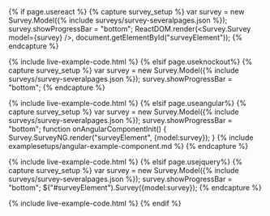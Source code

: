 {% if page.usereact %}
{% capture survey_setup %}
var survey = new Survey.Model({% include surveys/survey-severalpages.json %});
survey.showProgressBar = "bottom";
ReactDOM.render(<Survey.Survey model={survey} />, document.getElementById("surveyElement"));
{% endcapture %}

{% include live-example-code.html %}
{% elsif page.useknockout%}
{% capture survey_setup %}
var survey = new Survey.Model({% include surveys/survey-severalpages.json %});
survey.showProgressBar = "bottom";
{% endcapture %}

{% include live-example-code.html %}
{% elsif page.useangular%}
{% capture survey_setup %}
var survey = new Survey.Model({% include surveys/survey-severalpages.json %});
survey.showProgressBar = "bottom";
function onAngularComponentInit() {
    Survey.SurveyNG.render("surveyElement", {model:survey});
}
{% include examplesetups/angular-example-component.md %}
{% endcapture %}

{% include live-example-code.html %}
{% elsif page.usejquery%}
{% capture survey_setup %}
var survey = new Survey.Model({% include surveys/survey-severalpages.json %});
survey.showProgressBar = "bottom";
$("#surveyElement").Survey({model:survey});
{% endcapture %}

{% include live-example-code.html %}
{% endif %}